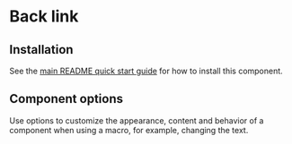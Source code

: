 # Back link

## Installation

See the [main README quick start guide](https://designsystem.digital.gov/) for how to install this component.
## Component options

Use options to customize the appearance, content and behavior of a component when using a macro, for example, changing the text.
